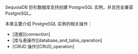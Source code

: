 [^_^]:
     PostgreSQL 实例-操作 Readme

SequoiaDB 巨杉数据库支持创建 PostgreSQL 实例，并且完全兼容 PostgreSQL。

本章主要介绍 PostgreSQL 实例的相关操作：

- [连接][connection]
- [库与表操作][database_and_table_operation]
- [CRUD 操作][CRUD_operation]


[^_^]:
    本文使用的所有引用及链接
[connection]:manual/Database_Instance/Relational_Instance/PostgreSQL_Instance/Operation/connection.md
[database_and_table_operation]:manual/Database_Instance/Relational_Instance/PostgreSQL_Instance/Operation/database_and_table_operation.md
[CRUD_operation]:manual/Database_Instance/Relational_Instance/PostgreSQL_Instance/Operation/CRUD_operation.md